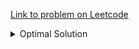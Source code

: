 <!-- [Link to Striver's SDE Sheet]() -->

[Link to problem on Leetcode](https://leetcode.com/problems/range-sum-query-mutable/)



<!-- <details><summary>Sub-Optimal Solution</summary>

Sub-Optimal Solution: TC = , SC =  

*


Runtime: , faster than <br>
Memory Usage: , less than <br>

<details><summary>Clean Code</summary>

![]()

</details>

</details> -->



<details><summary>Optimal Solution</summary>

Optimal Solution: TC = `O(NlogN)`, SC = `O(N)` 

- Direct Application of Fenwick Tree.
- You can read about it [here on HackerEarth](https://www.hackerearth.com/practice/data-structures/advanced-data-structures/fenwick-binary-indexed-trees/tutorial/) or [here on Youtube](https://www.youtube.com/watch?v=DPiY9wFxGIw).
- One can also apply Sqrt Decomposition or Segment Tree but it's likely an overkill and much more complicated to implement.


Runtime: `668 ms`, faster than `56.31%`<br>
Memory Usage: `150.6 MB`, less than `88.22%`<br>


<details><summary>Clean Code</summary>

![](https://github.com/archishmanghos/code-images/blob/master/Leetcode/307.png)

</details>

</details>